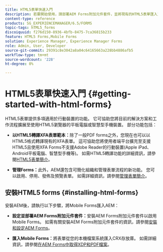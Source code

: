 ```yaml
---
title: HTML5表單快速入門
description: 若要開始使用，請部署AEM Forms附加元件套件，並將現有的HTML5表單匯入至AEM。
content-type: reference
products: SG_EXPERIENCEMANAGER/6.5/FORMS
topic-tags: hTML5_forms
discoiquuid: f276d150-8936-4bfb-8475-7ca36815b233
feature: HTML5 Forms,Mobile Forms
solution: Experience Manager, Experience Manager Forms
role: Admin, User, Developer
source-git-commit: 29391c8e3042a8a04c64165663a228bb4886afb5
workflow-type: tm+mt
source-wordcount: '228'
ht-degree: 0%

---
```


# HTML5表單快速入門 {#getting-started-with-html-forms}

HTML5表單提供多項適用於行動裝置的功能。 它可協助您將目前的解決方案和工作流程擴展至使用HTML5瀏覽器的平板電腦或智慧型手機裝置。 部分功能包括：

* **以HTML5轉譯XFA表單範本：**&#x200B;除了一般PDF forms之外，您現在也可以以HTML5格式轉譯現有的XFA表單。 這可協助您將使用者端平台擴充至支援HTML5且使用XFA Forms不支援Adobe Reader的行動裝置(Apple iPad、Android平板電腦、智慧型手機等)。 如需HTML5轉譯功能的詳細資訊，請參閱[HTML5表單簡介](/help/forms/using/introduction.md)。

* **管理Forms：**&#x200B;此外，AEM還包含可簡化組織和管理表單流程的新功能。 您可以啟用、停用、發佈及預覽表單。 如需詳細資訊，請參閱[管理表單簡介](/help/forms/using/introduction-managing-forms.md)。

## 安裝HTML5 forms {#installing-html-forms}

安裝AEM後，請執行以下步驟，將Mobile Forms匯入AEM：

* **設定並部署AEM Forms附加元件套件：**&#x200B;安裝AEM Forms附加元件套件以啟用Mobile Forms。 如需有關安裝AEM Forms附加元件套件的資訊，請參閱[安裝和設定AEM Forms](/help/forms/using/installing-configuring-aem-forms-osgi.md)。

* **匯入Mobile Forms：**&#x200B;將表單從您的本機檔案系統匯入CRX存放庫。 如需詳細資訊，請參閱[在AEM Forms中取得XDP和PDF檔案](/help/forms/using/get-xdp-pdf-documents-aem.md)。
